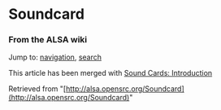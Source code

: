 Soundcard
=========

### From the ALSA wiki

Jump to: [navigation](#mw-head), [search](#p-search)

This article has been merged with [Sound Cards:
Introduction](/Sound_Cards:_Introduction "Sound Cards: Introduction")

Retrieved from
"[http://alsa.opensrc.org/Soundcard](http://alsa.opensrc.org/Soundcard)"

